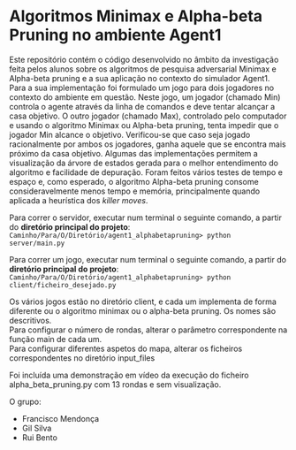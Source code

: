 # Algoritmos Minimax e Alpha-beta Pruning no ambiente Agent1

Este repositório contém o código desenvolvido no âmbito da investigação feita pelos alunos sobre os algoritmos de pesquisa adversarial Minimax e Alpha-beta pruning e a sua aplicação no contexto do simulador Agent1. Para a sua implementação foi formulado um jogo para dois jogadores no contexto do ambiente em questão. Neste jogo, um jogador (chamado Min) controla o agente através da linha de comandos e deve tentar alcançar a casa objetivo. O outro jogador (chamado Max), controlado pelo computador e usando o algoritmo Minimax ou Alpha-beta pruning, tenta impedir que o jogador Min alcance o objetivo. Verificou-se que caso seja jogado racionalmente por ambos os jogadores, ganha aquele que se encontra mais próximo da casa objetivo. Algumas das implementações permitem a visualização da árvore de estados gerada para o melhor entendimento do algoritmo e facilidade de depuração. Foram feitos vários testes de tempo e espaço e, como esperado, o algoritmo Alpha-beta pruning consome consideravelmente menos tempo e memória, principalmente quando aplicada a heurística dos *killer moves*.


Para correr o servidor, executar num terminal o seguinte comando, a partir do **diretório principal do projeto**:  
`Caminho/Para/O/Diretório/agent1_alphabetapruning> python server/main.py`

Para correr um jogo, executar num terminal o seguinte comando, a partir do **diretório principal do projeto**:  
`Caminho/Para/O/Diretório/agent1_alphabetapruning> python client/ficheiro_desejado.py`

Os vários jogos estão no diretório client, e cada um implementa de forma diferente ou o algoritmo minimax ou o alpha-beta pruning. Os nomes são descritivos.  
Para configurar o número de rondas, alterar o parâmetro correspondente na função main de cada um.  
Para configurar diferentes aspetos do mapa, alterar os ficheiros correspondentes no diretório input_files  


Foi incluída uma demonstração em vídeo da execução do ficheiro alpha_beta_pruning.py com 13 rondas e sem visualização.  

O grupo:  
- Francisco Mendonça  
- Gil Silva  
- Rui Bento  
